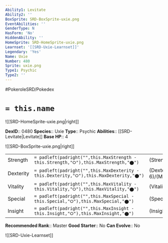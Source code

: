 ```yaml
---
Ability1: Levitate
Ability2: ''
BoxSprite: SRD-BoxSprite-uxie.png
EventAbilities: ''
GenderType: N
HasForm: 'No'
HiddenAbility: ''
HomeSprite: SRD-HomeSprite-uxie.png
Learnset: '[[SRD-Uxie-Learnset]]'
Legendary: 'Yes'
Name: Uxie
Number: 480
Sprite: uxie.png
Type1: Psychic
Type2: ''
---
```


#PokeroleSRD/Pokedex

# `= this.name`

![[SRD-HomeSprite-uxie.png|right]]

**DexID**:: 0480
**Species**:: Uxie
**Type**:: Psychic
**Abilities**:: [[SRD-Levitate|Levitate]]
**Base HP**:: 4

![[SRD-BoxSprite-uxie.png|right]]

|           |                                                                                        |                                          |
| --------- | -------------------------------------------------------------------------------------- | ---------------------------------------- |
| Strength  | `= padleft(padright("",this.MaxStrength - this.Strength,"⭘"),this.MaxStrength,"⬤")`    | (Strength::5)/(MaxStrength::5)   |
| Dexterity | `= padleft(padright("",this.MaxDexterity - this.Dexterity,"⭘"),this.MaxDexterity,"⬤")` | (Dexterity:: 6)/(MaxDexterity::6) |
| Vitality  | `= padleft(padright("",this.MaxVitality - this.Vitality,"⭘"),this.MaxVitality,"⬤")`    | (Vitality::7)/(MaxVitality::7)   |
| Special   | `= padleft(padright("",this.MaxSpecial - this.Special,"⭘"),this.MaxSpecial,"⬤")`       | (Special::5)/(MaxSpecial::5)     |
| Insight   | `= padleft(padright("",this.MaxInsight - this.Insight,"⭘"),this.MaxInsight,"⬤")`       | (Insight::7)/(MaxInsight::7)     |

**Recommended Rank**:: Master
**Good Starter**:: No
**Can Evolve**:: No

![[SRD-Uxie-Learnset]]